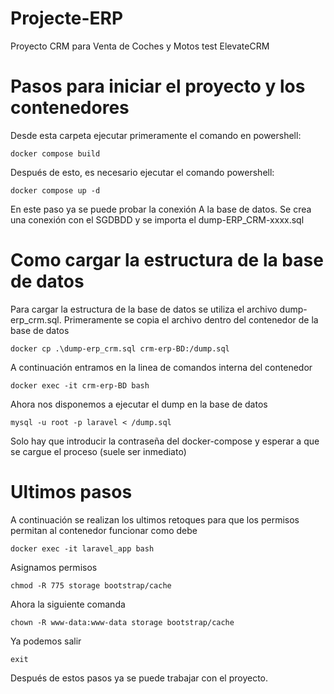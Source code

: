 # Projecte-ERP
Proyecto CRM para Venta de Coches y Motos
test
ElevateCRM


# Pasos para iniciar el proyecto y los contenedores

Desde esta carpeta ejecutar primeramente el comando en powershell:

    docker compose build

Después de esto, es necesario ejecutar el comando powershell:

    docker compose up -d

En este paso ya se puede probar la conexión A la base de datos. Se crea una conexión con el SGDBDD y se importa el dump-ERP_CRM-xxxx.sql

# Como cargar la estructura de la base de datos

Para cargar la estructura de la base de datos se utiliza el archivo dump-erp_crm.sql. 
Primeramente se copia el archivo dentro del contenedor de la base de datos

    docker cp .\dump-erp_crm.sql crm-erp-BD:/dump.sql

A continuación entramos en la linea de comandos interna del contenedor

    docker exec -it crm-erp-BD bash

Ahora nos disponemos a ejecutar el dump en la base de datos

    mysql -u root -p laravel < /dump.sql

Solo hay que introducir la contraseña del docker-compose y esperar a que se cargue el proceso (suele ser inmediato)

# Ultimos pasos


A continuación se realizan los ultimos retoques para que los permisos permitan al contenedor funcionar como debe

    docker exec -it laravel_app bash

Asignamos permisos
    
    chmod -R 775 storage bootstrap/cache
    
Ahora la siguiente comanda

    chown -R www-data:www-data storage bootstrap/cache

Ya podemos salir

    exit


Después de estos pasos ya se puede trabajar con el proyecto. 
